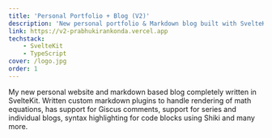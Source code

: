```yaml
---
title: 'Personal Portfolio + Blog (V2)'
description: 'New personal portfolio & Markdown blog built with SvelteKit'
link: https://v2-prabhukirankonda.vercel.app
techstack:
    - SvelteKit
    - TypeScript
cover: /logo.jpg
order: 1
---
```


My new personal website and markdown based blog completely written in SvelteKit. Written custom markdown plugins to handle rendering of math equations, has support for Giscus comments, support for series and individual blogs, syntax highlighting for code blocks using Shiki and many more.